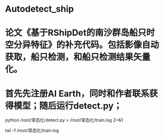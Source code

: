# Autodetect_ship
# 论文《基于RShipDet的南沙群岛船只时空分异特征》的补充代码。包括影像自动获取，船只检测，和船只检测结果矢量化。
# 首先先注册AI Earth，同时和作者联系获得模型；随后运行detect.py；
python /root/常态化/detect.py > /root/常态化/train.log 2>&1

tail -f /root/常态化/train.log
